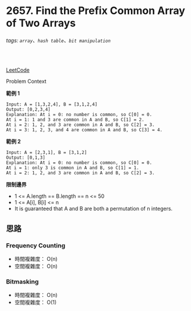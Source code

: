 # 2657. Find the Prefix Common Array of Two Arrays

###### tags: `array`、`hash table`、`bit manipulation`
<br>

[LeetCode](https://leetcode.com/problems/find-the-prefix-common-array-of-two-arrays/description/)

Problem Context

**範例 1**
```
Input: A = [1,3,2,4], B = [3,1,2,4]
Output: [0,2,3,4]
Explanation: At i = 0: no number is common, so C[0] = 0.
At i = 1: 1 and 3 are common in A and B, so C[1] = 2.
At i = 2: 1, 2, and 3 are common in A and B, so C[2] = 3.
At i = 3: 1, 2, 3, and 4 are common in A and B, so C[3] = 4.
```

**範例 2**
```
Input: A = [2,3,1], B = [3,1,2]
Output: [0,1,3]
Explanation: At i = 0: no number is common, so C[0] = 0.
At i = 1: only 3 is common in A and B, so C[1] = 1.
At i = 2: 1, 2, and 3 are common in A and B, so C[2] = 3.
```

**限制邊界**
- 1 <= A.length == B.length == n <= 50
- 1 <= A[i], B[i] <= n
- It is guaranteed that A and B are both a permutation of n integers.

## 思路

### Frequency Counting

- 時間複雜度： O(n)
- 空間複雜度： O(n)

### Bitmasking

- 時間複雜度： O(n)
- 空間複雜度： O(1)
